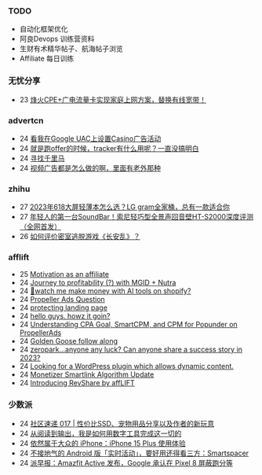 ### TODO
-  自动化框架优化
-  阿良Devops 训练营资料
-  生财有术精华帖子、航海帖子浏览
-  Affiliate 每日训练

### 无忧分享
<!-- ruyo:START -->
-  23 [烽火CPE+广电流量卡实现家庭上网方案，替换有线宽带！](https://51.ruyo.net/18455.html)<!-- ruyo:END -->

### advertcn
<!-- advertcn:START -->
-  24 [看我在Google UAC上设置Casino广告活动](https://www.advertcn.com/forum.php?mod=viewthread&tid=112671)
-  24 [就是跑offer的时候，tracker有什么用呢？一直没搞明白](https://www.advertcn.com/forum.php?mod=viewthread&tid=112664)
-  24 [寻找千里马](https://www.advertcn.com/forum.php?mod=viewthread&tid=112663)
-  24 [视频广告都是怎么做的啊，里面有老外那种](https://www.advertcn.com/forum.php?mod=viewthread&tid=112662)<!-- advertcn:END -->

### zhihu
<!-- zhihu:START -->
-  27 [2023年618大屏轻薄本怎么选？LG gram全家桶，总有一款适合你](http://zhuanlan.zhihu.com/p/632641888?utm_campaign=rss&utm_medium=rss&utm_source=rss&utm_content=title)
-  27 [年轻人的第一台SoundBar！索尼轻巧型全景声回音壁HT-S2000深度评测（全网首发）](http://zhuanlan.zhihu.com/p/630990296?utm_campaign=rss&utm_medium=rss&utm_source=rss&utm_content=title)
-  26 [如何评价密室逃脱游戏《长安乱》？](http://www.zhihu.com/question/563950552/answer/3045961312?utm_campaign=rss&utm_medium=rss&utm_source=rss&utm_content=title)<!-- zhihu:END -->

### afflift
<!-- afflift:START -->
-  25 [Motivation as an affiliate](https://afflift.com/f/threads/motivation-as-an-affiliate.11835/)
-  24 [Journey to profitability &lpar;?&rpar; with MGID + Nutra](https://afflift.com/f/threads/journey-to-profitability-with-mgid-nutra.11855/)
-  24 [🤑watch me make money with AI tools on shopify?](https://afflift.com/f/threads/%F0%9F%A4%91watch-me-make-money-with-ai-tools-on-shopify.11851/)
-  24 [Propeller Ads Question](https://afflift.com/f/threads/propeller-ads-question.11854/)
-  24 [protecting landing page](https://afflift.com/f/threads/protecting-landing-page.11838/)
-  24 [hello guys. howz it goin?](https://afflift.com/f/threads/hello-guys-howz-it-goin.11844/)
-  24 [Understanding CPA Goal, SmartCPM, and CPM for Popunder on PropellerAds](https://afflift.com/f/threads/understanding-cpa-goal-smartcpm-and-cpm-for-popunder-on-propellerads.11845/)
-  24 [Golden Goose follow along](https://afflift.com/f/threads/golden-goose-follow-along.11821/)
-  24 [zeropark...anyone any luck? Can anyone share a success story in 2023?](https://afflift.com/f/threads/zeropark-anyone-any-luck-can-anyone-share-a-success-story-in-2023.11784/)
-  24 [Looking for a WordPress plugin which allows dynamic content.](https://afflift.com/f/threads/looking-for-a-wordpress-plugin-which-allows-dynamic-content.11852/)
-  24 [Monetizer Smartlink Algorithm Update](https://afflift.com/f/threads/monetizer-smartlink-algorithm-update.11853/)
-  24 [Introducing RevShare by affLIFT](https://afflift.com/f/threads/introducing-revshare-by-afflift.11814/)<!-- afflift:END -->

### 少数派
<!-- sspai:START -->
-  24 [社区速递 017 | 性价比SSD、宠物用品分享以及作者的新玩意](https://sspai.com/post/83832)
-  24 [从阅读到输出，我是如何用数字工具完成这一切的](https://sspai.com/post/83467)
-  24 [依然属于大众的 iPhone：iPhone 15 Plus 使用体验](https://sspai.com/post/83786)
-  24 [不接地气的 Android 版「实时活动」，要好用还得看三方：Smartspacer](https://sspai.com/post/83754)
-  24 [派早报：Amazfit Active 发布，Google 承认在 Pixel 8 屏蔽跑分等](https://sspai.com/post/83813)<!-- sspai:END -->
